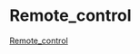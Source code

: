 # Remote_control
[Remote_control](https://github.com/AlreadyBored/nodejs-assignments/blob/main/assignments/remote-control/assignment.md)
